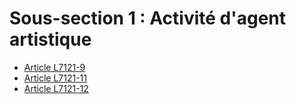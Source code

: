 # Sous-section 1 : Activité d'agent artistique

* [Article L7121-9](./LEGIARTI000022517415.md)
* [Article L7121-11](./LEGIARTI000006904538.md)
* [Article L7121-12](./LEGIARTI000022517496.md)
